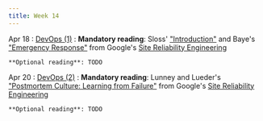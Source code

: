 ```yaml
---
title: Week 14
---
```


Apr 18
: [DevOps (1)](#)
  : **Mandatory reading**: Sloss' ["Introduction"](https://sre.google/sre-book/introduction/) and Baye's ["Emergency Response"](https://sre.google/sre-book/emergency-response/) from Google's [Site Reliability Engineering](https://sre.google/sre-book/table-of-contents/)

    **Optional reading**: TODO

Apr 20
: [DevOps (2)](#)
  : **Mandatory reading**: Lunney and Lueder's ["Postmortem Culture: Learning from Failure"](https://sre.google/sre-book/postmortem-culture/) from Google's [Site Reliability Engineering](https://sre.google/sre-book/table-of-contents/)

    **Optional reading**: TODO

